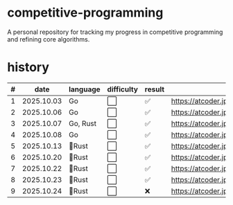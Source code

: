 # competitive-programming
A personal repository for tracking my progress in competitive programming and refining core algorithms.

# history

| # | date | language | difficulty | result | task |
| ---- | ---- | ---- | ---- | ---- | ---- |
| 1 | 2025.10.03 | Go | ⬜ | ✅ | https://atcoder.jp/contests/abc418/tasks/abc418_a |
| 2 | 2025.10.06 | Go | ⬜ | ✅ | https://atcoder.jp/contests/abc412/tasks/abc412_a |
| 3 | 2025.10.07 | Go, Rust | ⬜ | ✅ | https://atcoder.jp/contests/abc409/tasks/abc409_a |
| 4 | 2025.10.08 | Go | ⬜ | ✅ | https://atcoder.jp/contests/abc408/tasks/abc408_a |
| 5 | 2025.10.13 | 🦀Rust | ⬜ | ✅ | https://atcoder.jp/contests/abc416/tasks/abc416_a |
| 6 | 2025.10.20 | 🦀Rust | ⬜ | ✅ | https://atcoder.jp/contests/abc424/tasks/abc424_b |
| 7 | 2025.10.22 | 🦀Rust | ⬜ | ✅ | https://atcoder.jp/contests/abc423/tasks/abc423_b |
| 8 | 2025.10.23 | 🦀Rust | ⬜ | ✅ | https://atcoder.jp/contests/abc422/tasks/abc422_b |
| 9 | 2025.10.24 | 🦀Rust | ⬜ | ❌ | https://atcoder.jp/contests/abc421/tasks/abc421_b |
